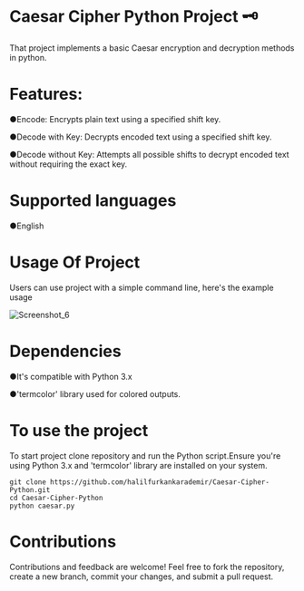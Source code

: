 # Caesar Cipher Python Project 🗝️
That project implements a basic Caesar encryption and decryption methods in python. 
# Features:
●Encode: Encrypts plain text using a specified shift key.

●Decode with Key: Decrypts encoded text using a specified shift key.

●Decode without Key: Attempts all possible shifts to decrypt encoded text without requiring the exact key.
# Supported languages
●English

# Usage Of Project
Users can use project with a simple command line, here's the example usage


![Screenshot_6](https://github.com/user-attachments/assets/df74b36e-e3f5-4644-ac7c-fdb5dc7fd312)
# Dependencies
●It's compatible with Python 3.x

●'termcolor' library used for colored outputs.
# To use the project
To start project clone repository and run the Python script.Ensure you're using Python 3.x and 'termcolor' library are installed on your system.

```
git clone https://github.com/halilfurkankarademir/Caesar-Cipher-Python.git
cd Caesar-Cipher-Python
python caesar.py

```

# Contributions
Contributions and feedback are welcome! Feel free to fork the repository, create a new branch, commit your changes, and submit a pull request.
